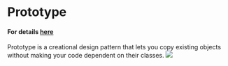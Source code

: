 # Prototype
#### For details [here](https://refactoring.guru/design-patterns/prototype)
Prototype is a creational design pattern that lets you copy existing objects without making your code dependent on their classes.
![](https://refactoring.guru/images/patterns/content/prototype/prototype.png)
